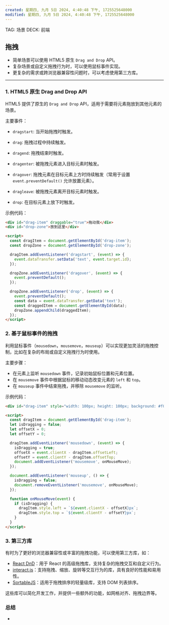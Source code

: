 ```yaml
---
created: 星期四, 九月 5日 2024, 4:40:48 下午, 1725525648000
modified: 星期四, 九月 5日 2024, 4:40:48 下午, 1725525648000
---
```


TAG: 场景
DECK: 前端
## 拖拽
- 简单场景可以使用 HTML5 原生 `Drag and Drop` API。
- 复杂场景或自定义拖拽行为时，可以使用鼠标事件实现。
- 更复杂的需求或跨浏览器兼容性问题时，可以考虑使用第三方库。

---
### 1. **HTML5 原生 Drag and Drop API**
HTML5 提供了原生的 `Drag and Drop` API，适用于需要将元素拖放到其他元素的场景。

主要事件：
- `dragstart`: 当开始拖拽时触发。
- `drag`: 拖拽过程中持续触发。
- `dragend`: 拖拽结束时触发。
	
- `dragenter`: 被拖拽元素进入目标元素时触发。
- `dragover`: 拖拽元素在目标元素上方时持续触发（常用于设置 `event.preventDefault()` 允许放置元素）。
- `dragleave`: 被拖拽元素离开目标元素时触发。
- `drop`: 在目标元素上放下时触发。

示例代码：

```html
<div id="drag-item" draggable="true">拖动我</div>
<div id="drop-zone">放到这里</div>

<script>
  const dragItem = document.getElementById('drag-item');
  const dropZone = document.getElementById('drop-zone');

  dragItem.addEventListener('dragstart', (event) => {
    event.dataTransfer.setData('text', event.target.id);
  });

  dropZone.addEventListener('dragover', (event) => {
    event.preventDefault();
  });

  dropZone.addEventListener('drop', (event) => {
    event.preventDefault();
    const data = event.dataTransfer.getData('text');
    const draggedItem = document.getElementById(data);
    dropZone.appendChild(draggedItem);
  });
</script>
```

### 2. **基于鼠标事件的拖拽**
利用鼠标事件（`mousedown`，`mousemove`，`mouseup`）可以实现更加灵活的拖拽控制，比如在复杂的布局或自定义拖拽行为时使用。

主要步骤：
- 在元素上监听 `mousedown` 事件，记录初始鼠标位置和元素位置。
- 在 `mousemove` 事件中根据鼠标的移动动态改变元素的 `left` 和 `top`。
- 在 `mouseup` 事件中结束拖拽，并移除 `mousemove` 的监听。

示例代码：

```html
<div id="drag-item" style="width: 100px; height: 100px; background: #f00; position: absolute;">拖动我</div>

<script>
  const dragItem = document.getElementById('drag-item');
  let isDragging = false;
  let offsetX = 0;
  let offsetY = 0;

  dragItem.addEventListener('mousedown', (event) => {
    isDragging = true;
    offsetX = event.clientX - dragItem.offsetLeft;
    offsetY = event.clientY - dragItem.offsetTop;
    document.addEventListener('mousemove', onMouseMove);
  });

  document.addEventListener('mouseup', () => {
    isDragging = false;
    document.removeEventListener('mousemove', onMouseMove);
  });

  function onMouseMove(event) {
    if (isDragging) {
      dragItem.style.left = `${event.clientX - offsetX}px`;
      dragItem.style.top = `${event.clientY - offsetY}px`;
    }
  }
</script>
```

### 3. **第三方库**
有时为了更好的浏览器兼容性或丰富的拖拽功能，可以使用第三方库，如：
- [React DnD](https://react-dnd.github.io/react-dnd/)：用于 React 的高级拖拽库，支持复杂的拖拽交互和自定义行为。
- [interact.js](https://interactjs.io/)：支持拖拽、缩放、旋转等交互行为的库，具有良好的性能和易用性。
- [SortableJS](https://sortablejs.github.io/Sortable/)：适用于拖拽排序的轻量级库，支持 DOM 列表排序。

这些库可以简化开发工作，并提供一些额外的功能，如网格对齐、拖拽边界等。

### 总结
- 